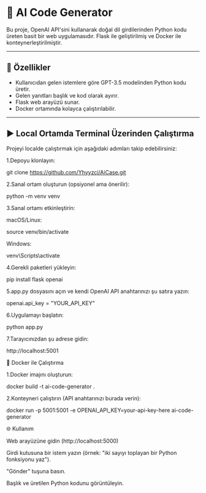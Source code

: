 # 🧠 AI Code Generator

Bu proje, OpenAI API'sini kullanarak doğal dil girdilerinden Python kodu üreten basit bir web uygulamasıdır. Flask ile geliştirilmiş ve Docker ile konteynerleştirilmiştir.

---

## 🚀 Özellikler

- Kullanıcıdan gelen istemlere göre GPT-3.5 modelinden Python kodu üretir.
- Gelen yanıtları başlık ve kod olarak ayırır.
- Flask web arayüzü sunar.
- Docker ortamında kolayca çalıştırılabilir.

---

## ▶️ Local Ortamda Terminal Üzerinden Çalıştırma

Projeyi localde çalıştırmak için aşağıdaki adımları takip edebilirsiniz:

1.Depoyu klonlayın:

git clone https://github.com/Yhyyzci/AiCase.git

2.Sanal ortam oluşturun (opsiyonel ama önerilir):

python -m venv venv


3.Sanal ortamı etkinleştirin:


macOS/Linux:

source venv/bin/activate

Windows:

venv\Scripts\activate

4.Gerekli paketleri yükleyin:

pip install flask openai

5.app.py dosyasını açın ve kendi OpenAI API anahtarınızı şu satıra yazın:

openai.api_key = "YOUR_API_KEY"


6.Uygulamayı başlatın:

python app.py

7.Tarayıcınızdan şu adrese gidin:

http://localhost:5001

🐳 Docker ile Çalıştırma

1.Docker imajını oluşturun:

docker build -t ai-code-generator .

2.Konteyneri çalıştırın (API anahtarınızı burada verin):

docker run -p 5001:5001 -e OPENAI_API_KEY=your-api-key-here ai-code-generator


🌐 Kullanım

Web arayüzüne gidin (http://localhost:5000)

Girdi kutusuna bir istem yazın (örnek: "iki sayıyı toplayan bir Python fonksiyonu yaz").

"Gönder" tuşuna basın.

Başlık ve üretilen Python kodunu görüntüleyin.
